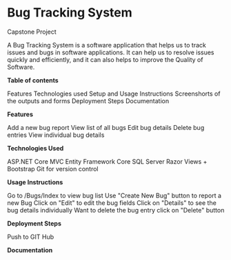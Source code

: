 # Bug Tracking System
Capstone Project

A Bug Tracking System is a software application that helps us to track issues and bugs in software applications.
It can help us to resolve issues quickly and efficiently, and it can also helps to improve the Quality of Software.

**Table of contents**  

Features
Technologies used
Setup and Usage Instructions
Screenshorts of the outputs and forms
Deployment Steps
Documentation 


**Features**  

Add a new bug report
View list of all bugs
Edit bug details
Delete bug entries
View individual bug details  


**Technologies Used**  

ASP.NET Core MVC
Entity Framework Core
SQL Server
Razor Views + Bootstrap
Git for version control  


**Usage Instructions**  

Go to /Bugs/Index to view bug list
Use "Create New Bug" button to report a new Bug
Click on "Edit" to edit the bug fields
Click on "Details" to see the bug details individually
Want to delete the bug entry click on "Delete" button  


**Deployment Steps**  

Push to GIT Hub  


**Documentation**  




